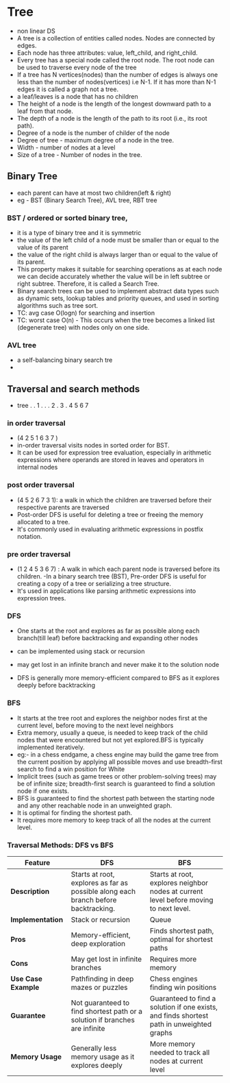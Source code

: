 # Tree

- non linear DS
- A tree is a collection of entities called nodes. Nodes are connected by edges.
- Each node has three attributes: value, left_child, and right_child.
- Every tree has a special node called the root node. The root node can be used to traverse every node of the tree
- If a tree has N vertices(nodes) than the number of edges is always one less than the number of nodes(vertices) i.e N-1. If it has more than N-1 edges it is called a graph not a tree.
- a leaf/leaves is a node that has no children
- The height of a node is the length of the longest downward path to a leaf from that node.
- The depth of a node is the length of the path to its root (i.e., its root path).
- Degree of a node is the number of childer of the node
- Degree of tree - maximum degree of a node in the tree.
- Width - number of nodes at a level
- Size of a tree - Number of nodes in the tree.

## Binary Tree

- each parent can have at most two children(left & right)
- eg - BST (Binary Search Tree), AVL tree, RBT tree

### BST / ordered or sorted binary tree,

- it is a type of binary tree and it is symmetric
- the value of the left child of a node must be smaller than or equal to the value of its parent
- the value of the right child is always larger than or equal to the value of its parent.
- This property makes it suitable for searching operations as at each node we can decide accurately whether the value will be in left subtree or right subtree. Therefore, it is called a Search Tree.
- Binary search trees can be used to implement abstract data types such as dynamic sets, lookup tables and priority queues, and used in sorting algorithms such as tree sort.
- TC: avg case O(logn) for searching and insertion
- TC: worst case O(n) - This occurs when the tree becomes a linked list (degenerate tree) with nodes only on one side.

### AVL tree

- a self-balancing binary search tre
-

## Traversal and search methods
- tree
  . . 1 . .
  . 2 . 3 .
  4 5 6 7

### in order traversal

- (4 2 5 1 6 3 7 )
- in-order traversal visits nodes in sorted order for BST.
- It can be used for expression tree evaluation, especially in arithmetic expressions where operands are stored in leaves and operators in internal nodes
### post order traversal
- (4 5 2 6 7 3 1): a walk in which the children are traversed before their respective parents are traversed
- Post-order DFS is useful for deleting a tree or freeing the memory allocated to a tree.
- It's commonly used in evaluating arithmetic expressions in postfix notation.

### pre order traversal

- (1 2 4 5 3 6 7) : A walk in which each parent node is traversed before its children.
  -In a binary search tree (BST), Pre-order DFS is useful for creating a copy of a tree or serializing a tree structure.
- It's used in applications like parsing arithmetic expressions into expression trees.



### DFS

- One starts at the root and explores as far as possible along each branch(till leaf) before backtracking and expanding other nodes
- can be implemented using stack or recursion

- may get lost in an infinite branch and never make it to the solution node
- DFS is generally more memory-efficient compared to BFS as it explores deeply before backtracking

### BFS

- It starts at the tree root and explores the neighbor nodes first at the current level, before moving to the next level neighbors
- Extra memory, usually a queue, is needed to keep track of the child nodes that were encountered but not yet explored.BFS is typically implemented iteratively.
- eg:- in a chess endgame, a chess engine may build the game tree from the current position by applying all possible moves and use breadth-first search to find a win position for White
- Implicit trees (such as game trees or other problem-solving trees) may be of infinite size; breadth-first search is guaranteed to find a solution node if one exists.
- BFS is guaranteed to find the shortest path between the starting node and any other reachable node in an unweighted graph.
- It is optimal for finding the shortest path.
- It requires more memory to keep track of all the nodes at the current level.


### Traversal Methods: DFS vs BFS

| **Feature**             | **DFS**                                                                                      | **BFS**                                                                          |
|-------------------------|----------------------------------------------------------------------------------------------|----------------------------------------------------------------------------------|
| **Description**         | Starts at root, explores as far as possible along each branch before backtracking.           | Starts at root, explores neighbor nodes at current level before moving to next level. |
| **Implementation**      | Stack or recursion                                                                          | Queue                                                                           |
| **Pros**                | Memory-efficient, deep exploration                                                          | Finds shortest path, optimal for shortest paths                                   |
| **Cons**                | May get lost in infinite branches                                                           | Requires more memory                                                             |
| **Use Case Example**    | Pathfinding in deep mazes or puzzles                                                        | Chess engines finding win positions                                              |
| **Guarantee**           | Not guaranteed to find shortest path or a solution if branches are infinite                 | Guaranteed to find a solution if one exists, and finds shortest path in unweighted graphs |
| **Memory Usage**        | Generally less memory usage as it explores deeply                                           | More memory needed to track all nodes at current level                           |


